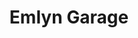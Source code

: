 ---
title: "Emlyn Garage"
url: /castell-newydd-emlyn-newcastle-emlyn/emlyn-garage/
shop: car repair
---